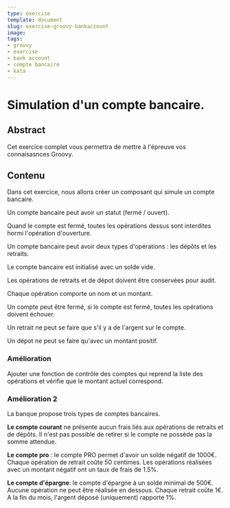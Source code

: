 ```yaml
---
type: exercise
template: document
slug: exercise-groovy-bankaccount
image:
tags:
- groovy
- exercise
- bank account
- compte bancaire
- kata
---
```


Simulation d'un compte bancaire.
====================================

## Abstract

Cet exercice complet vous permettra de mettre à l'épreuve vos connaisasnces Groovy.

## Contenu

Dans cet exercice, nous allons créer un composant qui simule un compte bancaire.

Un compte bancaire peut avoir un statut (fermé / ouvert).

Quand le compte est fermé, toutes les opérations dessus sont interdites hormi l'opération d'ouverture.

Un compte bancaire peut avoir deux types d'opérations : les dépôts et les retraits.

Le compte bancaire est initialisé avec un solde vide.

Les opérations de retraits et de dépot doivent être conservées pour audit. 

Chaque opération comporte un nom et un montant.

Un compte peut être fermé, si le compte est fermé, toutes les opérations doivent échouer.

Un retrait ne peut se faire que s'il y a de l'argent sur le compte.

Un dépot ne peut se faire qu'avec un montant positif.

### Amélioration

Ajouter une fonction de contrôle des comptes qui reprend la liste des opérations et vérifie que le montant actuel correspond.

### Amélioration 2

La banque propose trois types de comptes bancaires.

**Le compte courant** ne présente aucun frais liés aux opérations de retraits et de dépôts. Il n'est pas possible de retirer si le compte ne possède pas la somme attendue.

**Le compte pro** : le compte PRO permet d'avoir un solde négatif de 1000€. Chaque opération de retrait coûte 50 centimes. Les opérations réalisées avec un montant négatif ont un taux de frais de 1.5%.

**Le compte d'épargne**: le compte d'épargne à un solde minimal de 500€. Aucune opération ne peut être réalisée en dessous. Chaque retrait coûte 1€. A la fin du mois, l'argent déposé (uniquement) rapporte 1%.



